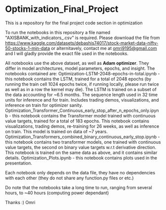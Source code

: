 # Optimization_Final_Project
This is a repository for the final project code section in optimization

To run the notebooks in this repository a file named "AXISBANK_with_indicators_.csv" is required.
Please download the file from https://www.kaggle.com/datasets/debashis74017/stock-market-data-nifty-50-stocks-1-min-data or alternitavely, contact me at omri9195@gmail.com and I will gladly provide the exact file used in the notebooks.

All notebooks use the above dataset, as well as **Adam optimizer**. They differ in model architectures, model parameters, epochs, and insight.
The notebooks contained are:
Optimization-LSTM-2048-epochs-in-total.ipynb - this notebook contains the LSTM, trained for a total of 2048 epochs (by running the train cell 1024 epochs twice, if running locally, please run twice as well as in a row the kernel may die).
The LSTM is trained on a subset of the data accounting for ~6.5 months. The sequence length used in 32 time units for inference and for train. Includes trading demos, visualizations, and inference on train for optimizer sanity.
Optimization_Transformer_Continuous_early_stop_after_n_epochs_only.ipynb - this notebook contains the Transformer model trained with continuous value targets, trained for a total of 183 epochs. This notebook contains visualizations, trading demos,
re-training for 26 weeks, as well as inference on train. This model is trained on data of ~7 years.
Optimization_Transformers_combined_binary_continuous_early_stop.ipynb - this notebook contains two transformer models, one trained with continuous value targets, the second on binary value targets w.r.t derivative direction.
This notebook is trained on the same data as above, and it contains similar details.
Optimization_Plots.ipynb - this notebook contains plots used in the presentation.

Each notebook only depends on the data file, they have no dependencies with each other (they do not share any function.py files or etc.)

Do note that the notebooks take a long time to run, ranging from several hours, to ~40 hours (computing power dependant)

Thanks :)
Omri
